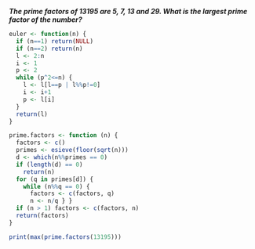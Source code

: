 ***The prime factors of 13195 are 5, 7, 13 and 29. What is the largest prime factor of the number?***
```r
euler <- function(n) {
  if (n==1) return(NULL)
  if (n==2) return(n)
  l <- 2:n
  i <- 1
  p <- 2
  while (p^2<=n) {
    l <- l[l==p | l%%p!=0]
    i <- i+1 
    p <- l[i]
  }
  return(l)
}

prime.factors <- function (n) {
  factors <- c() 
  primes <- esieve(floor(sqrt(n))) 
  d <- which(n%%primes == 0) 
  if (length(d) == 0) 
    return(n)
  for (q in primes[d]) { 
    while (n%%q == 0) { 
      factors <- c(factors, q)
      n <- n/q } } 
  if (n > 1) factors <- c(factors, n)
  return(factors)
}

print(max(prime.factors(13195)))
```
